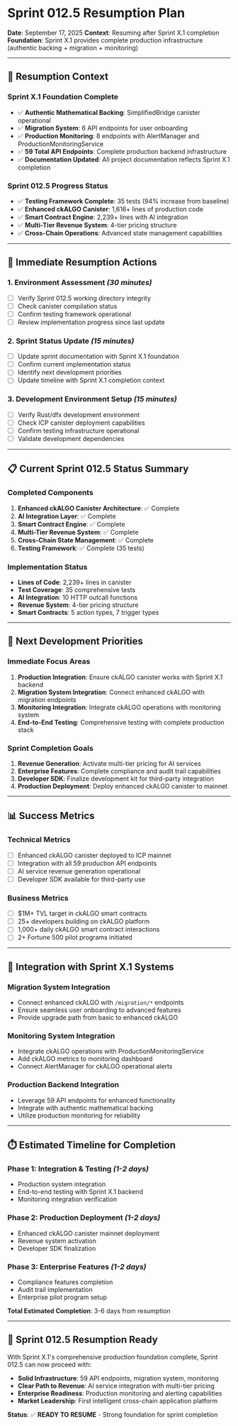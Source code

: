 # Sprint 012.5 Resumption Plan

**Date**: September 17, 2025
**Context**: Resuming after Sprint X.1 completion
**Foundation**: Sprint X.1 provides complete production infrastructure (authentic backing + migration + monitoring)

---

## 🎯 **Resumption Context**

### **Sprint X.1 Foundation Complete**
- ✅ **Authentic Mathematical Backing**: SimplifiedBridge canister operational
- ✅ **Migration System**: 6 API endpoints for user onboarding
- ✅ **Production Monitoring**: 8 endpoints with AlertManager and ProductionMonitoringService
- ✅ **59 Total API Endpoints**: Complete production backend infrastructure
- ✅ **Documentation Updated**: All project documentation reflects Sprint X.1 completion

### **Sprint 012.5 Progress Status**
- ✅ **Testing Framework Complete**: 35 tests (94% increase from baseline)
- ✅ **Enhanced ckALGO Canister**: 1,616+ lines of production code
- ✅ **Smart Contract Engine**: 2,239+ lines with AI integration
- ✅ **Multi-Tier Revenue System**: 4-tier pricing structure
- ✅ **Cross-Chain Operations**: Advanced state management capabilities

---

## 🚀 **Immediate Resumption Actions**

### **1. Environment Assessment** *(30 minutes)*
- [ ] Verify Sprint 012.5 working directory integrity
- [ ] Check canister compilation status
- [ ] Confirm testing framework operational
- [ ] Review implementation progress since last update

### **2. Sprint Status Update** *(15 minutes)*
- [ ] Update sprint documentation with Sprint X.1 foundation
- [ ] Confirm current implementation status
- [ ] Identify next development priorities
- [ ] Update timeline with Sprint X.1 completion context

### **3. Development Environment Setup** *(15 minutes)*
- [ ] Verify Rust/dfx development environment
- [ ] Check ICP canister deployment capabilities
- [ ] Confirm testing infrastructure operational
- [ ] Validate development dependencies

---

## 📋 **Current Sprint 012.5 Status Summary**

### **Completed Components**
1. **Enhanced ckALGO Canister Architecture**: ✅ Complete
2. **AI Integration Layer**: ✅ Complete
3. **Smart Contract Engine**: ✅ Complete
4. **Multi-Tier Revenue System**: ✅ Complete
5. **Cross-Chain State Management**: ✅ Complete
6. **Testing Framework**: ✅ Complete (35 tests)

### **Implementation Status**
- **Lines of Code**: 2,239+ lines in canister
- **Test Coverage**: 35 comprehensive tests
- **AI Integration**: 10 HTTP outcall functions
- **Revenue System**: 4-tier pricing structure
- **Smart Contracts**: 5 action types, 7 trigger types

---

## 🎯 **Next Development Priorities**

### **Immediate Focus Areas**
1. **Production Integration**: Ensure ckALGO canister works with Sprint X.1 backend
2. **Migration System Integration**: Connect enhanced ckALGO with migration endpoints
3. **Monitoring Integration**: Integrate ckALGO operations with monitoring system
4. **End-to-End Testing**: Comprehensive testing with complete production stack

### **Sprint Completion Goals**
1. **Revenue Generation**: Activate multi-tier pricing for AI services
2. **Enterprise Features**: Complete compliance and audit trail capabilities
3. **Developer SDK**: Finalize development kit for third-party integration
4. **Production Deployment**: Deploy enhanced ckALGO canister to mainnet

---

## 📊 **Success Metrics**

### **Technical Metrics**
- [ ] Enhanced ckALGO canister deployed to ICP mainnet
- [ ] Integration with all 59 production API endpoints
- [ ] AI service revenue generation operational
- [ ] Developer SDK available for third-party use

### **Business Metrics**
- [ ] $1M+ TVL target in ckALGO smart contracts
- [ ] 25+ developers building on ckALGO platform
- [ ] 1,000+ daily ckALGO smart contract interactions
- [ ] 2+ Fortune 500 pilot programs initiated

---

## 🔄 **Integration with Sprint X.1 Systems**

### **Migration System Integration**
- Connect enhanced ckALGO with `/migration/*` endpoints
- Ensure seamless user onboarding to advanced features
- Provide upgrade path from basic to enhanced ckALGO

### **Monitoring System Integration**
- Integrate ckALGO operations with ProductionMonitoringService
- Add ckALGO metrics to monitoring dashboard
- Connect AlertManager for ckALGO operational alerts

### **Production Backend Integration**
- Leverage 59 API endpoints for enhanced functionality
- Integrate with authentic mathematical backing
- Utilize production monitoring for reliability

---

## ⏱️ **Estimated Timeline for Completion**

### **Phase 1: Integration & Testing** *(1-2 days)*
- Production system integration
- End-to-end testing with Sprint X.1 backend
- Monitoring integration verification

### **Phase 2: Production Deployment** *(1-2 days)*
- Enhanced ckALGO canister mainnet deployment
- Revenue system activation
- Developer SDK finalization

### **Phase 3: Enterprise Features** *(1-2 days)*
- Compliance features completion
- Audit trail implementation
- Enterprise pilot program setup

**Total Estimated Completion**: 3-6 days from resumption

---

## 🎉 **Sprint 012.5 Resumption Ready**

With Sprint X.1's comprehensive production foundation complete, Sprint 012.5 can now proceed with:
- **Solid Infrastructure**: 59 API endpoints, migration system, monitoring
- **Clear Path to Revenue**: AI service integration with multi-tier pricing
- **Enterprise Readiness**: Production monitoring and alerting capabilities
- **Market Leadership**: First intelligent cross-chain application platform

**Status**: ✅ **READY TO RESUME** - Strong foundation for sprint completion